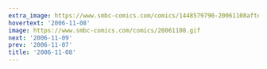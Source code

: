 ```yaml
---
extra_image: https://www.smbc-comics.com/comics/1448579790-20061108after.png
hovertext: '2006-11-08'
image: https://www.smbc-comics.com/comics/20061108.gif
next: '2006-11-09'
prev: '2006-11-07'
title: '2006-11-08'
---
```

